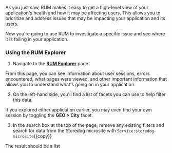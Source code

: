 As you just saw, RUM makes it easy to get a high-level view of your application's health and how it may be affecting users. This allows you to prioritize and address issues that may be impacting your application and its users.

Now you're going to use RUM to investigate a specific issue and see where it is failing in your application.

### Using the RUM Explorer

1. Navigate to the <a href="https://app.datadoghq.com/rum/explorer" target="_datadog">**RUM Explorer**</a> page.

  From this page, you can see information about user sessions, errors encountered, what pages were viewed, and other important information that allows you to understand what's going on in your application.

2. On the left-hand side, you'll find a list of facets you can use to help filter this data.
  
  If you explored either application earlier, you may even find your own session by toggling the **GEO > City** facet.

3. In the search box at the top of the page, remove any existing filters and search for data from the Storedog microsite with `Service:storedog-microsite`{{copy}}

  The result should be a list 